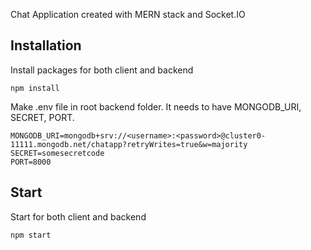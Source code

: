 Chat Application created with MERN stack and Socket.IO

## Installation

Install packages for both client and backend

`npm install`

Make .env file in root backend folder. It needs to have MONGODB_URI, SECRET, PORT.

```
MONGODB_URI=mongodb+srv://<username>:<password>@cluster0-11111.mongodb.net/chatapp?retryWrites=true&w=majority
SECRET=somesecretcode
PORT=8000
```

## Start

Start for both client and backend

`npm start`
